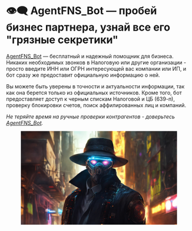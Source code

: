 # 👁️‍🗨️ AgentFNS\_Bot — пробей бизнес партнера, узнай все его "грязные секретики"

[AgentFNS\_Bot](https://t.me/AgentFNS\_bot) — бесплатный и надежный помощник для бизнеса. Никаких необходимых звонков в Налоговую или другие организации - просто введите ИНН или ОГРН интересующей вас компании или ИП, и бот сразу же предоставит официальную информацию о ней.

Вы можете быть уверены в точности и актуальности информации, так как она берется только из официальных источников. Кроме того, бот предоставляет доступ к черным спискам Налоговой и ЦБ (639-п), проверку блокировки счетов, поиск аффилированных лиц и компаний.

_Не теряйте время на ручные проверки контрагентов - доверьтесь_ [_AgentFNS\_Bot_](https://t.me/AgentFNS\_bot)_._

<figure><img src=".gitbook/assets/A gangster with cybernetics and glowing eyes..jpg" alt=""><figcaption></figcaption></figure>
